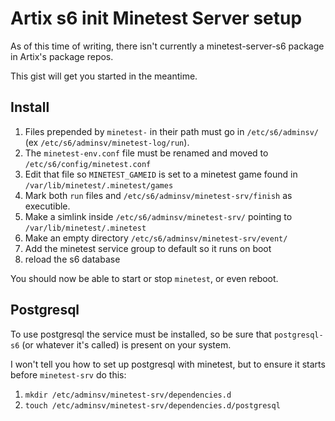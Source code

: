 # Artix s6 init Minetest Server setup

As of this time of writing, there isn't currently a minetest-server-s6 package in Artix's package repos.

This gist will get you started in the meantime.

## Install

1. Files prepended by `minetest-` in their path must go in `/etc/s6/adminsv/` (ex `/etc/s6/adminsv/minetest-log/run`).
2. The `minetest-env.conf` file must be renamed and moved to `/etc/s6/config/minetest.conf`
3. Edit that file so `MINETEST_GAMEID` is set to a minetest game found in `/var/lib/minetest/.minetest/games`
4. Mark both `run` files and `/etc/s6/adminsv/minetest-srv/finish` as executible.
5. Make a simlink inside `/etc/s6/adminsv/minetest-srv/` pointing to `/var/lib/minetest/.minetest`
6. Make an empty directory `/etc/s6/adminsv/minetest-srv/event/`
7. Add the minetest service group to default so it runs on boot
8. reload the s6 database
 
You should now be able to start or stop `minetest`, or even reboot.

## Postgresql

To use postgresql the service must be installed, so be sure that `postgresql-s6` (or whatever it's called) is present on your system.

I won't tell you how to set up postgresql with minetest, but to ensure it starts before `minetest-srv` do this:

1. `mkdir /etc/adminsv/minetest-srv/dependencies.d`
2. `touch /etc/adminsv/minetest-srv/dependencies.d/postgresql`
